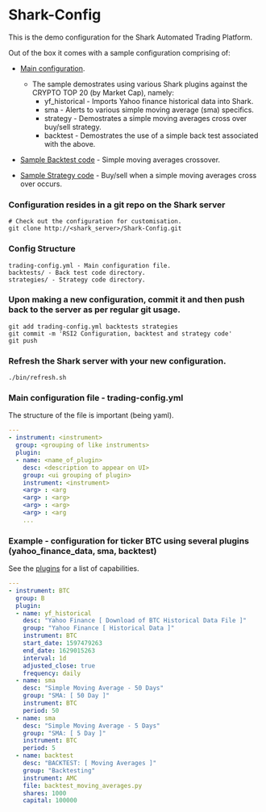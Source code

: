 # Shark-Config

This is the demo configuration for the Shark Automated Trading Platform.

Out of the box it comes with a sample configuration comprising of:

* [Main configuration](https://github.com/danielneil/Shark-Config/blob/master/trading-config.yml).
    * The sample demostrates using various Shark plugins against the CRYPTO TOP 20 (by Market Cap), namely: 
        * yf_historical - Imports  Yahoo finance historical data into Shark.
        * sma - Alerts to various simple moving average (sma) specifics.
        * strategy - Demostrates a simple moving averages cross over buy/sell strategy. 
        * backtest - Demostrates the use of a simple back test associated with the above.  
 
* [Sample Backtest code](https://github.com/danielneil/Shark-Config/blob/master/backtests/backtest_moving_averages.py) - Simple moving averages crossover.
* [Sample Strategy code](https://github.com/danielneil/Shark-Config/blob/master/strategies/moving_averages.py) - Buy/sell when a simple moving averages cross over occurs.

### Configuration resides in a git repo on the Shark server
```
# Check out the configuration for customisation.
git clone http://<shark_server>/Shark-Config.git
```
### Config Structure
```
trading-config.yml - Main configuration file.
backtests/ - Back test code directory.
strategies/ - Strategy code directory.
```
### Upon making a new configuration, commit it and then push back to the server as per regular git usage.
```
git add trading-config.yml backtests strategies
git commit -m 'RSI2 Configuration, backtest and strategy code'
git push
```
### Refresh the Shark server with your new configuration.
```
./bin/refresh.sh
```
### Main configuration file - trading-config.yml

The structure of the file is important (being yaml).


```yaml
---
- instrument: <instrument>
  group: <grouping of like instruments>
  plugin:
  - name: <name_of_plugin>
    desc: <description to appear on UI>
    group: <ui grouping of plugin>
    instrument: <instrument>
    <arg> : <arg
    <arg> : <arg>
    <arg> : <arg>
    <arg> : <arg
    ...
```

### Example - configuration for ticker BTC using several plugins (yahoo_finance_data, sma, backtest)

See the [plugins](https://github.com/danielneil/Shark/blob/main/doc/README.PLUGINS.md) for a list of capabilities.

```yaml
---
- instrument: BTC
  group: B
  plugin:
  - name: yf_historical
    desc: "Yahoo Finance [ Download of BTC Historical Data File ]"
    group: "Yahoo Finance [ Historical Data ]"
    instrument: BTC
    start_date: 1597479263
    end_date: 1629015263
    interval: 1d
    adjusted_close: true
    frequency: daily
  - name: sma
    desc: "Simple Moving Average - 50 Days"
    group: "SMA: [ 50 Day ]"
    instrument: BTC
    period: 50
  - name: sma
    desc: "Simple Moving Average - 5 Days"
    group: "SMA: [ 5 Day ]"
    instrument: BTC
    period: 5
  - name: backtest
    desc: "BACKTEST: [ Moving Averages ]"
    group: "Backtesting"
    instrument: AMC
    file: backtest_moving_averages.py
    shares: 1000
    capital: 100000
```

